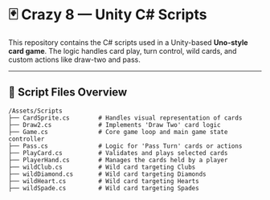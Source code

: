 # 🃏 Crazy 8 — Unity C# Scripts

This repository contains the C# scripts used in a Unity-based **Uno-style card game**. 
The logic handles card play, turn control, wild cards, and custom actions like draw-two and pass.

---

## 📁 Script Files Overview

```plaintext
/Assets/Scripts
├── CardSprite.cs        # Handles visual representation of cards
├── Draw2.cs             # Implements 'Draw Two' card logic
├── Game.cs              # Core game loop and main game state controller
├── Pass.cs              # Logic for 'Pass Turn' cards or actions
├── PlayCard.cs          # Validates and plays selected cards
├── PlayerHand.cs        # Manages the cards held by a player
├── wildClub.cs          # Wild card targeting Clubs
├── wildDiamond.cs       # Wild card targeting Diamonds
├── wildHeart.cs         # Wild card targeting Hearts
├── wildSpade.cs         # Wild card targeting Spades

